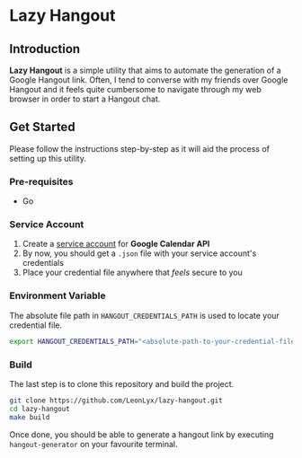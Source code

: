 # Lazy Hangout
## Introduction
**Lazy Hangout** is a simple utility that aims to automate the generation of 
a Google Hangout link. Often, I tend to converse with my friends over Google
Hangout and it feels quite cumbersome to navigate through my web browser in
order to start a Hangout chat.

## Get Started
Please follow the instructions step-by-step as it will aid the process of setting 
up this utility.

### Pre-requisites
- Go

### Service Account
1. Create a [service account]((https://cloud.google.com/iam/docs/service-accounts)) 
for **Google Calendar API**
2. By now, you should get a `.json` file with your service account's credentials
3. Place your credential file anywhere that *feels* secure to you

### Environment Variable
The absolute file path in `HANGOUT_CREDENTIALS_PATH` is used to locate your credential 
file. 

```bash
export HANGOUT_CREDENTIALS_PATH="<absolute-path-to-your-credential-file>"
```

### Build
The last step is to clone this repository and build the project.

```bash
git clone https://github.com/LeonLyx/lazy-hangout.git
cd lazy-hangout
make build
```

Once done, you should be able to generate a hangout link by executing `hangout-generator` 
on your favourite terminal.



